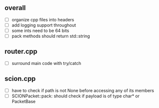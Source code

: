 ## overall
- [ ] organize cpp files into headers
- [ ] add logging support throughout
- [ ] some ints need to be 64 bits
- [ ] pack methods should return std::string

## router.cpp
- [ ] surround main code with try/catch

## scion.cpp
- [ ] have to check if path is not None before accessing any of its members
- [ ] SCIONPacket::pack: should check if payload is of type char* or PacketBase
